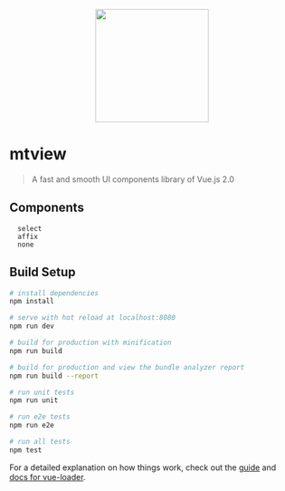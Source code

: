 
<p align="center">
  <a href="https://mtview.mytijian.cn">
      <img width="200" src="https://mytijian-img.oss-cn-hangzhou.aliyuncs.com/official-web/mtview.png">
  </a>
</p>

# mtview

> A fast and smooth UI components library of Vue.js 2.0

## Components
```
  select
  affix
  none
```

## Build Setup

``` bash
# install dependencies
npm install

# serve with hot reload at localhost:8080
npm run dev

# build for production with minification
npm run build

# build for production and view the bundle analyzer report
npm run build --report

# run unit tests
npm run unit

# run e2e tests
npm run e2e

# run all tests
npm test
```

For a detailed explanation on how things work, check out the [guide](http://vuejs-templates.github.io/webpack/) and [docs for vue-loader](http://vuejs.github.io/vue-loader).

